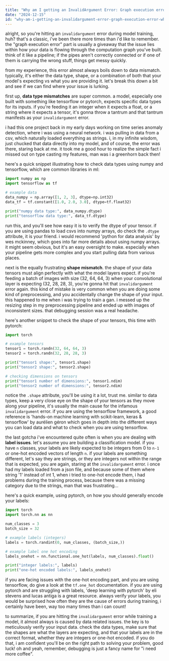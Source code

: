 ```yaml
---
title: "Why am I getting an InvalidArgument Error: Graph execution error when trying to train a model?"
date: "2024-12-15"
id: "why-am-i-getting-an-invalidargument-error-graph-execution-error-when-trying-to-train-a-model"
---
```


alright, so you're hitting an `invalidargument` error during model training, huh? that's a classic, i've been there more times than i'd like to remember. the "graph execution error" part is usually a giveaway that the issue lies within how your data is flowing through the computation graph you've built. think of it like a pipeline; if the pipes aren't correctly connected or if one of them is carrying the wrong stuff, things get messy quickly.

from my experience, this error almost always boils down to data mismatch. typically, it's either the data type, shape, or a combination of both that your model's expecting vs what you are providing it. let's break this down a bit and see if we can find where your issue is lurking.

first up, **data type mismatches** are super common. a model, especially one built with something like tensorflow or pytorch, expects specific data types for its inputs. if you're feeding it an integer when it expects a float, or a string where it expects a tensor, it's gonna throw a tantrum and that tantrum manifests as your `invalidargument` error.

i had this one project back in my early days working on time series anomaly detection, where i was using a neural network. i was pulling in data from a csv, which naturally loaded everything as strings. i, in my infinite wisdom, just chucked that data directly into my model, and of course, the error was there, staring back at me. it took me a good hour to realize the simple fact i missed out on type casting my features, man was i a greenhorn back then!

here's a quick snippet illustrating how to check data types using numpy and tensorflow, which are common libraries in ml:

```python
import numpy as np
import tensorflow as tf

# example data
data_numpy = np.array([1, 2, 3], dtype=np.int32)
data_tf = tf.constant([1.0, 2.0, 3.0], dtype=tf.float32)

print("numpy data type:", data_numpy.dtype)
print("tensorflow data type:", data_tf.dtype)

```

run this, and you'll see how easy it is to verify the dtype of your tensor. if you are using pandas to load csvs into numpy arrays, do check the `.dtype` attribute, it is your friend. i would recommend 'python for data analysis' by wes mckinney, which goes into far more details about using numpy arrays. it might seem obvious, but it's an easy oversight to make. especially when your pipeline gets more complex and you start pulling data from various places.

next is the equally frustrating **shape mismatch**. the shape of your data tensors must align perfectly with what the model layers expect. if you're feeding a batch of images with size (32, 64, 64, 3) when your convolutional layer is expecting (32, 28, 28, 3), you're gonna hit that `invalidargument` error again. this kind of mistake is very common when you are doing some kind of preprocessing, and you accidentally change the shape of your input. this happened to me when i was trying to train a gan. i messed up the resizing step in my preprocessing pipeline and ended up with images of inconsistent sizes. that debugging session was a real headache.

here's another snippet to check the shape of your tensors, this time with pytorch:

```python
import torch

# example tensors
tensor1 = torch.randn(32, 64, 64, 3)
tensor2 = torch.randn(32, 28, 28, 3)

print("tensor1 shape:", tensor1.shape)
print("tensor2 shape:", tensor2.shape)

# checking dimensions on tensors
print("tensor1 number of dimensions:", tensor1.ndim)
print("tensor2 number of dimensions:", tensor2.ndim)

```

notice the `.shape` attribute, you'll be using it a lot, trust me. similar to data types, keep a very close eye on the shape of your tensors as they move along your pipeline, it's usually the main cause for the infamous `invalidargument` error. if you are using the tensorflow framework, a good reference is 'hands-on machine learning with scikit-learn, keras & tensorflow' by aurélien géron which goes in depth into the different ways you can load data and what to check when you are using tensorflow.

the last gotcha i've encountered quite often is when you are dealing with **label issues**. let's assume you are building a classification model. if you have `n` classes, your labels are likely expected to be integers from 0 to `n-1` or one-hot encoded vectors of length `n`. if your labels are something different, let's say they are strings, or they are integers not within the range that is expected, you are again, staring at the `invalidargument` error. i once had my labels loaded from a json file, and because some of them where string '1' instead of int 1, when i tried to one-hot encode them, i had problems during the training process, because there was a missing category due to the strings, man that was frustrating...

here's a quick example, using pytorch, on how you should generally encode your labels:

```python
import torch
import torch.nn as nn

num_classes = 3
batch_size = 32

# example labels (integers)
labels = torch.randint(0, num_classes, (batch_size,))

# example label one hot encoding
labels_onehot = nn.functional.one_hot(labels, num_classes).float()

print("integer labels:", labels)
print("one-hot encoded labels:", labels_onehot)

```

if you are facing issues with the one-hot encoding part, and you are using tensorflow, do give a look at the `tf.one_hot` documentation. if you are using pytorch and are struggling with labels, 'deep learning with pytorch' by eli stevens and lucas antiga is a great resource. always verify your labels, you would be surprised how often they are the cause of errors during training, i certainly have been, way too many times than i can count!

to summarize, if you are hitting the `invalidargument` error while training a model, it almost always is caused by data related issues. the key is to meticulously verify your input data. check the data types, make sure that the shapes are what the layers are expecting, and that your labels are in the correct format, whether they are integers or one-hot encoded. if you do that, i am confident you'll be on the right path to solving your problem, good luck! oh and yeah, remember, debugging is just a fancy name for "i need more coffee".
